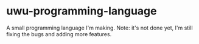 # uwu-programming-language
A small programming language I'm making.
Note: it's not done yet, I'm still fixing the bugs and adding more features.
